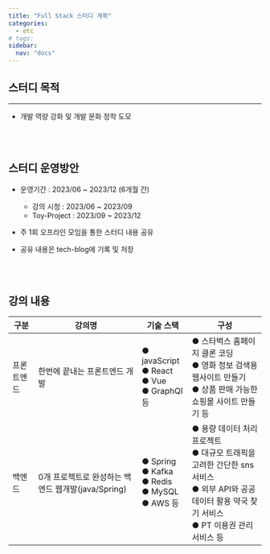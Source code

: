 ```yaml
---
title: "Full Stack 스터디 계획"
categories:
  - etc
# tags:
sidebar:
  nav: "docs"
---
```


## 스터디 목적
---
- 개발 역량 강화 및 개발 문화 정착 도모
  
<br>
<br>

## 스터디 운영방안

- 운영기간 : 2023/06 ~ 2023/12 (6개월 간)

  - 강의 시청 : 2023/06 ~ 2023/09
  - Toy-Project : 2023/09 ~ 2023/12
- 주 1회 오프라인 모임을 통한 스터디 내용 공유
- 공유 내용은 tech-blog에 기록 및 저장

<br>
<br>

## 강의 내용

|구분|강의명|기술 스택|구성|
|---|---|---|---|
|프론트엔드|한번에 끝내는 프론트엔드 개발|● javaScript <br> ● React <br> ● Vue <br> ● GraphQI 등|● 스타벅스 홈페이지 클론 코딩 <br> ● 영화 정보 검색용 웹사이트 만들기 <br> ● 상품 판매 가능한 쇼핑몰 사이트 만들기 등|
|백엔드|0개 프로젝트로 완성하는 백엔드 웹개발(java/Spring)|● Spring <br> ● Kafka <br> ● Redis <br> ● MySQL <br> ● AWS 등|● 용량 데이터 처리 프로젝트 <br> ● 대규모 트래픽을 고려한 간단한 sns 서비스 <br> ● 외부 API와 공공 데이터 활용 약국 찾기 서비스 <br> ● PT 이용권 관리 서비스 등|
